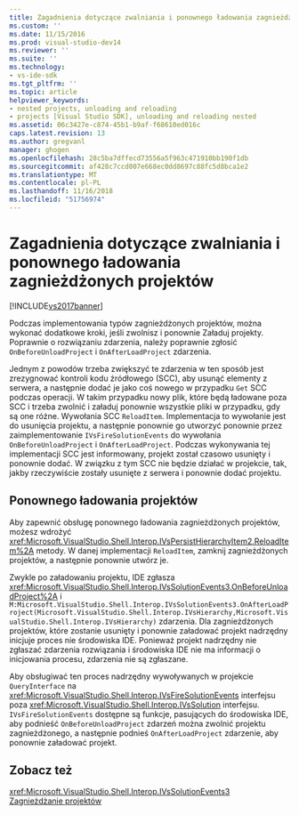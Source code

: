 ```yaml
---
title: Zagadnienia dotyczące zwalniania i ponownego ładowania zagnieżdżonych projektów | Dokumentacja firmy Microsoft
ms.custom: ''
ms.date: 11/15/2016
ms.prod: visual-studio-dev14
ms.reviewer: ''
ms.suite: ''
ms.technology:
- vs-ide-sdk
ms.tgt_pltfrm: ''
ms.topic: article
helpviewer_keywords:
- nested projects, unloading and reloading
- projects [Visual Studio SDK], unloading and reloading nested
ms.assetid: 06c3427e-c874-45b1-b9af-f68610ed016c
caps.latest.revision: 13
ms.author: gregvanl
manager: ghogen
ms.openlocfilehash: 28c5ba7dffecd73556a5f963c471910bb190f1db
ms.sourcegitcommit: af428c7ccd007e668ec0dd8697c88fc5d8bca1e2
ms.translationtype: MT
ms.contentlocale: pl-PL
ms.lasthandoff: 11/16/2018
ms.locfileid: "51756974"
---
```

# <a name="considerations-for-unloading-and-reloading-nested-projects"></a>Zagadnienia dotyczące zwalniania i ponownego ładowania zagnieżdżonych projektów
[!INCLUDE[vs2017banner](../../includes/vs2017banner.md)]

Podczas implementowania typów zagnieżdżonych projektów, można wykonać dodatkowe kroki, jeśli zwolnisz i ponownie Załaduj projekty. Poprawnie o rozwiązaniu zdarzenia, należy poprawnie zgłosić `OnBeforeUnloadProject` i `OnAfterLoadProject` zdarzenia.  
  
 Jednym z powodów trzeba zwiększyć te zdarzenia w ten sposób jest zrezygnować kontroli kodu źródłowego (SCC), aby usunąć elementy z serwera, a następnie dodać je jako coś nowego w przypadku `Get` SCC podczas operacji. W takim przypadku nowy plik, które będą ładowane poza SCC i trzeba zwolnić i załaduj ponownie wszystkie pliki w przypadku, gdy są one różne. Wywołania SCC `ReloadItem`. Implementacja to wywołanie jest do usunięcia projektu, a następnie ponownie go utworzyć ponownie przez zaimplementowanie `IVsFireSolutionEvents` do wywołania `OnBeforeUnloadProject` i `OnAfterLoadProject`. Podczas wykonywania tej implementacji SCC jest informowany, projekt został czasowo usunięty i ponownie dodać. W związku z tym SCC nie będzie działać w projekcie, tak, jakby rzeczywiście zostały usunięte z serwera i ponownie dodać projektu.  
  
## <a name="reloading-projects"></a>Ponownego ładowania projektów  
 Aby zapewnić obsługę ponownego ładowania zagnieżdżonych projektów, możesz wdrożyć <xref:Microsoft.VisualStudio.Shell.Interop.IVsPersistHierarchyItem2.ReloadItem%2A> metody. W danej implementacji `ReloadItem`, zamknij zagnieżdżonych projektów, a następnie ponownie utwórz je.  
  
 Zwykle po załadowaniu projektu, IDE zgłasza <xref:Microsoft.VisualStudio.Shell.Interop.IVsSolutionEvents3.OnBeforeUnloadProject%2A> i `M:Microsoft.VisualStudio.Shell.Interop.IVsSolutionEvents3.OnAfterLoadProject(Microsoft.VisualStudio.Shell.Interop.IVsHierarchy,Microsoft.VisualStudio.Shell.Interop.IVsHierarchy)` zdarzenia. Dla zagnieżdżonych projektów, które zostanie usunięty i ponownie załadować projekt nadrzędny inicjuje proces nie środowiska IDE. Ponieważ projekt nadrzędny nie zgłaszać zdarzenia rozwiązania i środowiska IDE nie ma informacji o inicjowania procesu, zdarzenia nie są zgłaszane.  
  
 Aby obsługiwać ten proces nadrzędny wywoływanych w projekcie `QueryInterface` na <xref:Microsoft.VisualStudio.Shell.Interop.IVsFireSolutionEvents> interfejsu poza <xref:Microsoft.VisualStudio.Shell.Interop.IVsSolution> interfejsu. `IVsFireSolutionEvents` dostępne są funkcje, pasujących do środowiska IDE, aby podnieść `OnBeforeUnloadProject` zdarzeń można zwolnić projektu zagnieżdżonego, a następnie podnieś `OnAfterLoadProject` zdarzenie, aby ponownie załadować projekt.  
  
## <a name="see-also"></a>Zobacz też  
 <xref:Microsoft.VisualStudio.Shell.Interop.IVsSolutionEvents3>   
 [Zagnieżdżanie projektów](../../extensibility/internals/nesting-projects.md)

